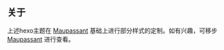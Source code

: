 ## 关于

上述hexo主题在 [Maupassant](https://github.com/tufu9441/maupassant-hexo) 基础上进行部分样式的定制。如有兴趣，可移步 [Maupassant](https://github.com/tufu9441/maupassant-hexo) 进行查看。